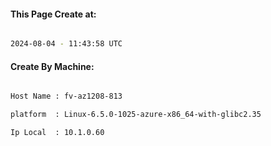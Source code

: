 
   
#### This Page Create at:

```bash

2024-08-04 - 11:43:58 UTC

```

#### Create By Machine:

```bash

Host Name : fv-az1208-813

platform  : Linux-6.5.0-1025-azure-x86_64-with-glibc2.35

Ip Local  : 10.1.0.60

```


